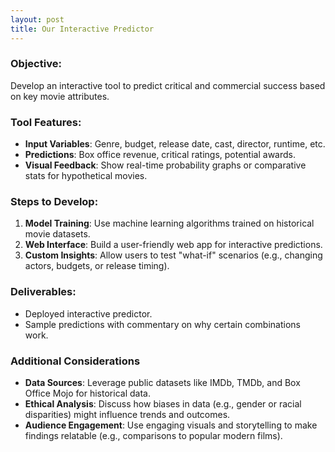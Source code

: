 ```yaml
---
layout: post
title: Our Interactive Predictor
---
```


### Objective:
Develop an interactive tool to predict critical and commercial success based on key movie attributes.

### Tool Features:
- **Input Variables**: Genre, budget, release date, cast, director, runtime, etc.  
- **Predictions**: Box office revenue, critical ratings, potential awards.  
- **Visual Feedback**: Show real-time probability graphs or comparative stats for hypothetical movies.

### Steps to Develop:
1. **Model Training**: Use machine learning algorithms trained on historical movie datasets.
2. **Web Interface**: Build a user-friendly web app for interactive predictions.
3. **Custom Insights**: Allow users to test "what-if" scenarios (e.g., changing actors, budgets, or release timing).

### Deliverables:
- Deployed interactive predictor.
- Sample predictions with commentary on why certain combinations work.

### Additional Considerations
- **Data Sources**: Leverage public datasets like IMDb, TMDb, and Box Office Mojo for historical data.
- **Ethical Analysis**: Discuss how biases in data (e.g., gender or racial disparities) might influence trends and outcomes.
- **Audience Engagement**: Use engaging visuals and storytelling to make findings relatable (e.g., comparisons to popular modern films).